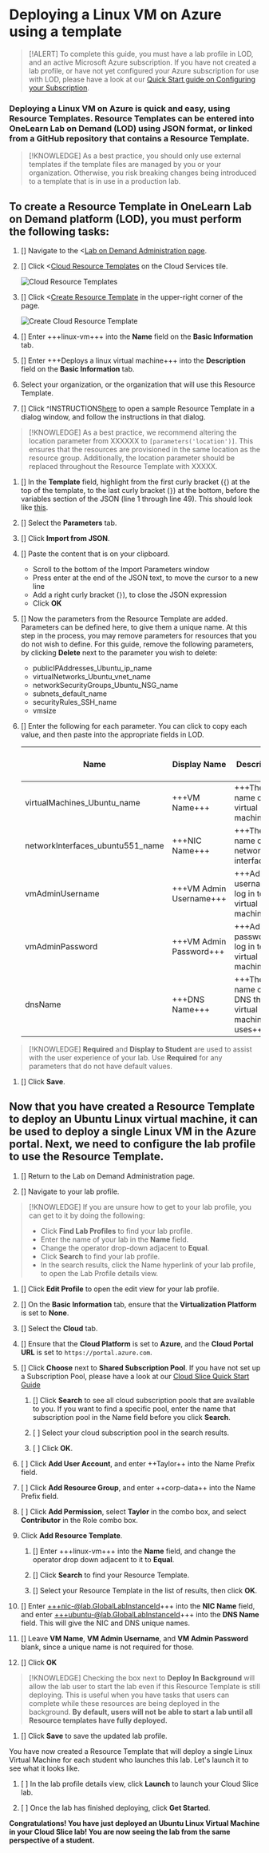 # Deploying a Linux VM on Azure using a template

> [!ALERT] To complete this guide, you must have a lab profile in LOD, and an active Microsoft Azure subscription. If you have not created a lab profile, or have not yet configured your Azure subscription for use with LOD, please have a look at our [Quick Start guide on Configuring your Subscription](/lod/quick-starts/cloud-slice/configure-subscription.md).

### Deploying a Linux VM on Azure is quick and easy, using Resource Templates. Resource Templates can be entered into OneLearn Lab on Demand (LOD) using JSON format, or linked from a GitHub repository that contains a Resource Template. 

> [!KNOWLEDGE] As a best practice, you should only use external templates if the template files are managed by you or your organization. Otherwise, you risk breaking changes being introduced to a template that is in use in a production lab.

## To create a Resource Template in OneLearn Lab on Demand platform (LOD), you must perform the following tasks:

1. [] Navigate to the <[Lab on Demand Administration page](/Admin).

1. [] Click <[Cloud Resource Templates](/CloudTemplate) on the Cloud Services tile.

   ![Cloud Resource Templates](images/lod-open-cloud-resource-templates.png)

1. [] Click <[Create Resource Template](/CloudTemplate/Create) in the upper-right corner of the page.

   ![Create Cloud Resource Template](images/lod-create-cloud-resource-template.png)

1. [] Enter +++linux-vm+++ into the **Name** field on the **Basic Information** tab.

1. [] Enter +++Deploys a linux virtual machine+++ into the **Description** field on the **Basic Information** tab.

1. Select your organization, or the organization that will use this Resource Template.

1. [] Click ^INSTRUCTIONS[here](sample-resource-template.md) to open a sample Resource Template in a dialog window, and follow the instructions in that dialog.

> [!KNOWLEDGE] As a best practice, we recommend altering the location parameter from XXXXXX to  `[parameters('location')]`. This ensures that the resources are provisioned in the same location as the resource group. Additionally, the location parameter should be replaced throughout the Resource Template with XXXXX.

1. [] In the **Template** field, highlight from the first curly bracket (`{`) at the top of the template, to the last curly bracket (`}`) at the bottom, before the variables section of the JSON (line 1 through line 49). This should look like [this](parameters-example.md).

1. [] Select the **Parameters** tab.

1. [] Click **Import from JSON**.

1. [] Paste the content that is on your clipboard. 

    - Scroll to the bottom of the Import Parameters window
    - Press enter at the end of the JSON text, to move the cursor to a new line
    - Add a right curly bracket (`}`), to close the JSON expression
    - Click **OK**

1. [] Now the parameters from the Resource Template are added. Parameters can be defined here, to give them a unique name. At this step in the process, you may remove parameters for resources that you do not wish to define. For this guide, remove the following parameters, by clicking **Delete** next to the parameter you wish to delete:
    
    - publicIPAddresses_Ubuntu_ip_name
    - virtualNetworks_Ubuntu_vnet_name
    - networkSecurityGroups_Ubuntu_NSG_name
    - subnets_default_name
    - securityRules_SSH_name
    - vmsize

1. [] Enter the following for each parameter. You can click to copy each value, and then paste into the appropriate fields in LOD. 

    |Name|Display Name|Description|Required|Display To Student|
    |--|--|--|--|--|
    |virtualMachines_Ubuntu_name|+++VM Name+++|+++The name of the virtual machine+++|No|Yes|
    |networkInterfaces_ubuntu551_name|+++NIC Name+++|+++The name of the network interface+++|Yes|No|
    |vmAdminUsername|+++VM Admin Username+++|+++Admin username to log in to the virtual machine+++|No|Yes|
    |vmAdminPassword|+++VM Admin Password+++|+++Admin password to log in to the virtual machine+++|No|Yes|
    |dnsName|+++DNS Name+++|+++The name of the DNS that the virtual machine uses+++|Yes|Yes|

> [!KNOWLEDGE] **Required** and **Display to Student** are used to assist with the user experience of your lab. Use **Required** for any parameters that do not have default values.

1. [] Click **Save**.

## Now that you have created a Resource Template to deploy an Ubuntu Linux virtual machine, it can be used to deploy a single Linux VM in the Azure portal. Next, we need to configure the lab profile to use the Resource Template. 

1. [] Return to the Lab on Demand Administration page. 

1. [] Navigate to your lab profile. 

> [!KNOWLEDGE] If you are unsure how to get to your lab profile, you can get to it by doing the following:
> - Click **Find Lab Profiles** to find your lab profile. 
> - Enter the name of your lab in the **Name** field.
> - Change the operator drop-down adjacent to **Equal**.
> - Click **Search** to find your lab profile. 
> - In the search results, click the Name hyperlink of your lab profile, to open the Lab Profile details view.

1. [] Click **Edit Profile** to open the edit view for your lab profile. 

1. [] On the **Basic Information** tab, ensure that the **Virtualization Platform** is set to **None**.

1. [] Select the **Cloud** tab. 

1. [] Ensure that the **Cloud Platform** is set to **Azure**, and the **Cloud Portal URL** is set to ```https://portal.azure.com```.

1. [] Click **Choose** next to **Shared Subscription Pool**. If you have not set up a Subscription Pool, please have a look at our [Cloud Slice Quick Start Guide](/lod/quick-starts/cloud-slice/add-subscription-into-lod.md)

    1. [] Click **Search** to see all cloud subscription pools that are available to you. If you want to find a specific pool, enter the name that subscription pool in the Name field before you click **Search**.

    1. [ ] Select your cloud subscription pool in the search results.
    
    1. [ ] Click **OK**.

1. [ ] Click **Add User Account**, and enter ++Taylor++ into the Name Prefix field.

1. [ ] Click **Add Resource Group**, and enter ++corp-data++ into the Name Prefix field.

1. [ ] Click **Add Permission**, select **Taylor** in the combo box, and select **Contributor** in the Role combo box.

1. Click **Add Resource Template**.

    1. [] Enter +++linux-vm+++ into the **Name** field, and change the operator drop down adjacent to it to **Equal**. 

    1. [] Click **Search** to find your Resource Template.

    1. [] Select your Resource Template in the list of results, then click **OK**.

1. [] Enter +++nic-@lab.GlobalLabInstanceId+++ into the **NIC Name** field, and enter +++ubuntu-@lab.GlobalLabInstanceId+++ into the **DNS Name** field. This will give the NIC and DNS unique names. 

1. [] Leave **VM Name**, **VM Admin Username**, and **VM Admin Password** blank, since a unique name is not required for those.

1. [] Click **OK**

> [!KNOWLEDGE] Checking the box next to **Deploy In Background** will allow the lab user to start the lab even if this Resource Template is still deploying. This is  useful when you have tasks that users can complete while these resources are being deployed in the background. **By default, users will not be able to start a lab until all Resource templates have fully deployed.**

1. [] Click **Save** to save the updated lab profile. 

You have now created a Resource Template that will deploy a single Linux Virtual Machine for each student who launches this lab. Let's launch it to see what it looks like.

1. [ ] In the lab profile details view, click **Launch** to launch your Cloud Slice lab.

1. [ ] Once the lab has finished deploying, click **Get Started**.

**Congratulations! You have just deployed an Ubuntu Linux Virtual Machine in your Cloud Slice lab! You are now seeing the lab from the same perspective of a student.**

